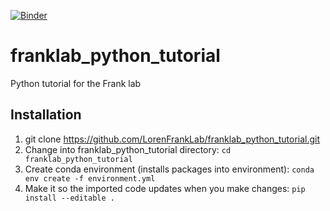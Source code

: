 [![Binder](https://mybinder.org/badge_logo.svg)](https://mybinder.org/v2/gh/LorenFrankLab/franklab_python_tutorial/HEAD?urlpath=lab)
# franklab_python_tutorial
Python tutorial for the Frank lab


## Installation
1. git clone https://github.com/LorenFrankLab/franklab_python_tutorial.git
2. Change into franklab_python_tutorial directory:
```cd franklab_python_tutorial```
3. Create conda environment (installs packages into environment):
```conda env create -f environment.yml```
4. Make it so the imported code updates when you make changes:
```pip install --editable .```

